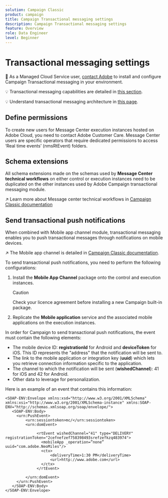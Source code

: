 ```yaml
---
solution: Campaign Classic
product: campaign
title: Campaign Transactional messaging settings
description: Campaign Transactional messaging settings
feature: Overview
role: Data Engineer
level: Beginner
---
```

# Transactional messaging settings

:speech_balloon: As a Managed Cloud Service user, [contact Adobe](../start/support.md#support) to install and configure Campaign Transactional messaging in your environment.

:bulb: Transactional messaging capabilities are detailed in [this section](../send/transactional.md).

:bulb: Understand transactional messaging architecture in [this page](../dev/architecture.md).

## Define permissions

To create new users for Message Center execution instances hosted on Adobe Cloud, you need to contact Adobe Customer Care. Message Center users are specific operators that require dedicated permissions to access ‘Real time events’ (nmsRtEvent) folders.

## Schema extensions 

All schema extensions made on the schemas used by **Message Center technical workflows** on either control or execution instances need to be duplicated on the other instances used by Adobe Campaign transactional messaging module.

:arrow_upper_right: Learn more about Message center technical workflows in [Campaign Classic documentation](https://experienceleague.adobe.com/docs/campaign-classic/using/transactional-messaging/instance-configuration/technical-workflows.html?lang=en#control-instance-workflows)

## Send transactional push notifications

When combined with Mobile app channel module, transactional messaging enables you to push transactional messages through notifications on mobile devices.

:arrow_upper_right: The Mobile app channel is detailed in [Campaign Classic documentation](https://experienceleague.adobe.com/docs/campaign-classic/using/sending-messages/sending-push-notifications/about-mobile-app-channel.html?lang=en#sending-messages).

To send transactional push notifications, you need to perform the following configurations:

1. Install the **Mobile App Channel** package onto the control and execution instances.

    >[!CAUTION]
    >
    >Check your licence agreement before installing a new Campaign built-in package.

1. Replicate the **Mobile application** service and the associated mobile applications on the execution instances.

In order for Campaign to send transactional push notifications, the event must contain the following elements:

* The mobile device ID: **registrationId** for Android and **deviceToken** for iOS. This ID represents the "address" that the notification will be sent to.
* The link to the mobile application or integration key (**uuid**) which lets you retrieve connection information specific to the application.
* The channel to which the notification will be sent (**wishedChannel**): 41 for iOS and 42 for Android.
* Other data to leverage for personalization.

Here is an example of an event that contains this information:

```
<SOAP-ENV:Envelope xmlns:xsd="http://www.w3.org/2001/XMLSchema" xmlns:xsi="http://www.w3.org/2001/XMLSchema-instance" xmlns:SOAP-ENV="http://schemas.xmlsoap.org/soap/envelope/">
   <SOAP-ENV:Body>
     <urn:PushEvent>
         <urn:sessiontoken>mc/</urn:sessiontoken>
         <urn:domEvent>

              <rtEvent wishedChannel="41" type="DELIVERY" registrationToken="2cefnefzef758398493srefzefkzq483974">
                <mobileApp _operation=”none” uuid="com.adobe.NeoMiles"/>
                <ctx>
                    <deliveryTime>1:30 PM</deliveryTime>
                    <url>http://www.adobe.com</url>
                </ctx>
              </rtEvent>

         </urn:domEvent>
     </urn:PushEvent>           
   </SOAP-ENV:Body>
</SOAP-ENV:Envelope>
```

